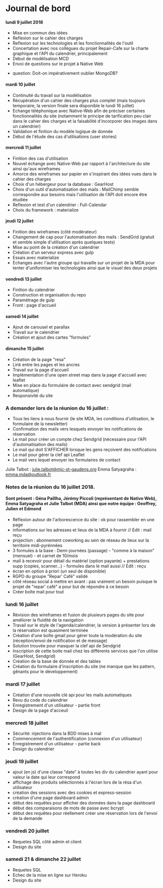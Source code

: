 # Journal de bord

#### lundi 9 juillet 2018
* Mise en commun des idées
* Reflexion sur le cahier des charges
* Reflexion sur les technologies et les fonctionnalités de l'outil
* Concertation avec nos collègues du projet Repair-Cafe sur la charte graphique et l'API du calendrier, principalement
* Début de modélisation MCD
* Envoi de questions sur le projet à Native Web

- question: Doit-on impérativement oublier MongoDB?

#### mardi 10 juillet
* Continuité du travail sur la modélisation
* Récupération d'un cahier des charges plus complet (mais toujours temporaire, la version finale sera disponible le lundi 16 juillet)
* Echange téléphonique avec Native-Web afin de préciser certaines fonctionnalités du site (notamment le principe de tarification peu clair dans le cahier des charges et la faisabilité d'incorporer des images dans un calendrier)
* Validation et finition du modèle logique de donnée
* Début de l'étude des cas d'utilisations (user stories)

#### mercredi 11 juillet
* Finition des cas d'utilisation
* Nouvel échange avec Native-Web par rapport à l'architecture du site ainsi qu'aux wireframes
* Amorce des wireframes sur papier en s'inspirant des idées vues dans le cahier des charges
* Choix d'un hébergeur pour la database : GearHost
* Choix d'un outil d'automatisation des mails : MailChimp semble correspondre aux besoins mais l'utilisation de l'API doit encore être étudiée
* Reflexion et test d'un calendrier : Full-Calendar
* Choix du framework : materialize

#### jeudi 12 juillet
* Finition des wireframes (côté modérateur)
* Changement de cap pour l'automatisation des mails : SendGrid (gratuit et semble simple d'utilisation après quelques tests)
* Mise au point de la création d'un calendrier
* Création d'un serveur express avec gulp
* Essais avec materialize
* Echanges avec l'autre groupe qui travaille sur un projet de la MDA pour tenter d'uniformiser les technologies ainsi que le visuel des deux projets

#### vendredi 13 juillet
* Finition du calendrier
* Construction et organisation du repo
* Paramétrage de gulp
* Front : page d'accueil

#### samedi 14 juillet
* Ajout de carousel et parallax
* Travail sur le calendrier
* Création et ajout des cartes "formules"

#### dimanche 15 juillet
* Création de la page "resa"
* Link entre les pages et les ancres
* Travail sur la page d'accueil
* Implémentation d'une open street map dans la page d'accueil avec leaflet
* Mise en place du formulaire de contact avec  sendgrid (mail automatique)
* Responsivité du site


### A demander lors de la réunion du 16 juillet :
* Tous les liens à nous fournir (le site MDA, les conditions d'utilisation, le formulaire de la newsletter)
* Confirmation des mails vers lesquels envoyer les notifications de réservation
* Le mail pour créer un compte chez Sendgrid (nécessaire pour l'API d'automatisation des mails)
* Le mail qui doit S'AFFICHER lorsque les gens reçoivent des notifications
* Le mail pour gérer la clef api Leaflet
* Le mail vers lequel envoyer les formulaires de contact


Julie Talbot : julie.talbot@mjc-st-gaudens.org
Emma Satyagraha : emma.mda@outlook.fr


### Notes de la réunion du 16 juillet 2018.
#### Sont présent : Géna Paillha, Jérémy Piccoli (représentant de Native Web), Emma Satyagraha et Julie Talbot (MDA) ainsi que notre équipe : Geoffrey, Julien et Edmond

* Réflexion autour de l'arborescence du site : ok pour rassembler en une page
* informations sur les adresses et lieux de la MDA à fournir  // Edit : mail reçu
* projection : abonnement coworking au sein de réseau de lieux sur la territoire midi-pyrénnées
* 3 formules à la base : Demi-journées (passage) - "comme à la maison" (mensuel) - et carnet de 10/mois
* mail à recevoir pour détail du matériel (option payante) + prestations supp (copies, scanner...) - formules dans le mail aussi // Edit : reçu
* écran en option à priori (un seul de disponible)
* RGPD du groupe "Repar' Café" validé
* côté réseau social à mettre en avant : pas vraiment un besoin puisque le projet de "repar' café" a pour but de répondre à ce besoin 
* Créer boîte mail pour tout


### lundi 16 juillet


* Révision des wireframes et fusion de plusieurs pages du site pour améliorer la fluidité de la navigation
* Travail sur le style de l'agenda/calendrier, la version à présenter lors de la réservation est quasiment terminée
* Création d'une boîte gmail pour gérer toute la modération du site (réception/envoi de notification et de message)
* Solution trouvée pour masquer la clef api de Sendgrid
* Inscription de cette boite mail chez les différents services que l'on utilise (GearHost, Sendgrid)
* Création de la base de donnée et des tables
* Création du formulaire d'inscription du site (ne manque que les pattern, gênants pour le développement)

### mardi 17 juillet

* Création d'une nouvelle clé api pour les mails automatiques
* Revu du code du calendrier
* Enregistrement d'un utilisateur - partie front
* Design de la page d'acceuil

### mercredi 18 juillet

* Sécurité: injections dans la BDD mises à mal
* Commencement de l'authentification (connexion d'un utilisateur)
* Enregistrement d'un utilisateur - partie back
* Design du calendrier


### jeudi 19 juillet

* ajout (en js) d'une classe "date" à toutes les div du calendrier ayant pour valeur la date qui leur correspond
* affichage des produits séléctionnés à l'écran lors de la résa d'un utilisateur
* création des sessions avec des cookies et express-session
* création d'une page dashboard admin
* début des requêtes pour afficher des données dans la page dashboard
* début des comparaisons de mots de passe avec bcrypt
* début des requêtes pour réellement créer une réservation lors de l'envoi de la demande

### vendredi 20 juillet

* Requetes SQL côté admin et client
* Design du site

### samedi 21 & dimanche 22 juillet

* Requetes SQL
* Echec de la mise en ligne sur Heroku
* Design du site